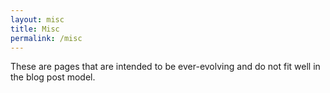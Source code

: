 ```yaml
---
layout: misc
title: Misc
permalink: /misc
---
```

These are pages that are intended to be ever-evolving and do not fit well in the blog post model.